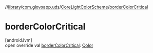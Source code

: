 //[library](../../../index.md)/[com.glovoapp.uds](../index.md)/[CoreLightColorScheme](index.md)/[borderColorCritical](border-color-critical.md)

# borderColorCritical

[androidJvm]\
open override val [borderColorCritical](border-color-critical.md): [Color](https://developer.android.com/reference/kotlin/androidx/compose/ui/graphics/Color.html)
